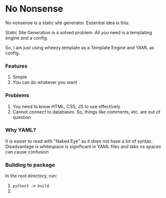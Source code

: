 # No Nonsense

No nonsense is a static site generator. Essential idea is this:

Static Site Generation is a solved problem. All you need is a templating engine
and a config.

So, I am just using wheezy.template as a Template Engine and YAML as config.

### Features
1. Simple
2. You can do whatever you want

### Problems
1. You need to know HTML, CSS, JS to use effectively
2. Cannot connect to databases. So, things like comments, etc. are out of question

### Why YAML?

It is easier to read with "Naked Eye" as it does not have a lot of syntax. 
Disadvantage is whitespace is significant in YAML files and tabs vs spaces 
can cause confusion

### Building to package

In the root directory, run:
1. `python3 -m build`
2. 
